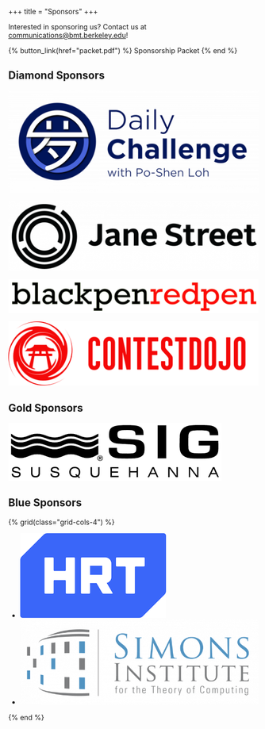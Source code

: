 +++
title = "Sponsors"
+++

Interested in sponsoring us? Contact us at <communications@bmt.berkeley.edu>!

{% button_link(href="packet.pdf") %} Sponsorship Packet {% end %}

## Diamond Sponsors

![Daily Challenge with Po-Shen Loh](daily-challenge.png)

![Jane Street](jane-street.png)

![blackpenredpen](bprp.png)

![ContestDojo](contestdojo.png)

## Gold Sponsors

![Susquehana International Group](sig.png)

## Blue Sponsors

{% grid(class="grid-cols-4") %}

- ![HRT](hrt.png)
- ![Simons Institute](simons.png)

{% end %}

